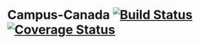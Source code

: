 # Campus-Canada [![Build Status](https://travis-ci.org/Trispa/Campus-Canada.svg?branch=master)](https://travis-ci.org/Trispa/Campus-Canada) [![Coverage Status](https://img.shields.io/coveralls/Trispa/Campus-Canada.svg)](https://coveralls.io/r/Trispa/Campus-Canada)

